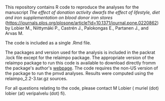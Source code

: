 This repository contains R code to reproduce the analyses for the manuscript *The effect of donation activity dwarfs the effect of lifestyle, diet and iron supplementation on blood donor iron stores* (https://journals.plos.org/plosone/article?id=10.1371/journal.pone.0220862) by Lobier M., Niittymäki P., Castrén J., Palokongas E., Partanen J., and Arvas M. 

The code is included as a single .Rmd file.

The packages and version used for the analysis is included in the packrat .lock file except for the relaimpo package. The appropriate version of the relaimpo package to run this code is available to download directly fromm the package's author's [webpage](http://prof.beuth-hochschule.de/groemping/software/relaimpo/). The code requires the non-US version of the package to run the pmvd analyses. Results were computed using the relaimpo_2.2-3.tar.gz sources. 


For all questions relating to the code, please contact M  Lobier ( muriel (dot) lobier (at) veripalvelu (dot) fi).


